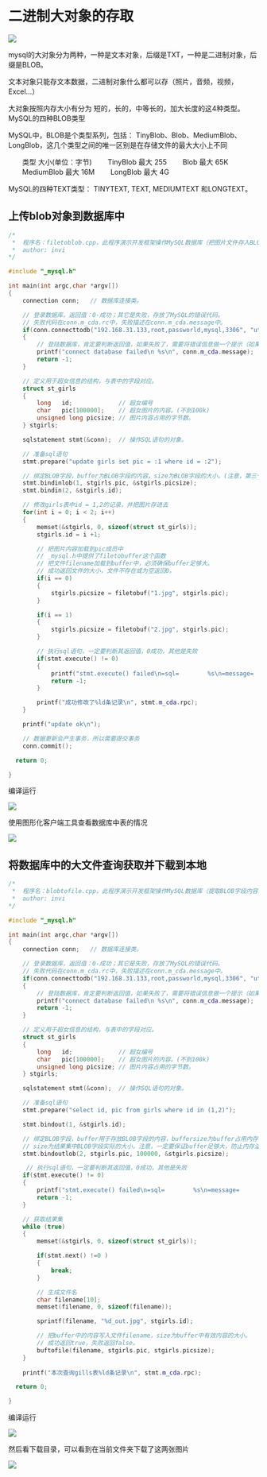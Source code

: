 # 二进制大对象的存取

![](./img/QQ截图20220414173009.png)

mysql的大对象分为两种，一种是文本对象，后缀是TXT，一种是二进制对象，后缀是BLOB。

文本对象只能存文本数据，二进制对象什么都可以存（照片，音频，视频，Excel...）

大对象按照内存大小有分为 短的，长的，中等长的，加大长度的这4种类型。MySQL的四种BLOB类型

MySQL中，BLOB是个类型系列，包括：
TinyBlob、Blob、MediumBlob、LongBlob，这几个类型之间的唯一区别是在存储文件的最大大小上不同

　　类型 大小(单位：字节)
　　TinyBlob 最大 255
　　Blob 最大 65K
　　MediumBlob 最大 16M
　　LongBlob 最大 4G

MySQL的四种TEXT类型：
TINYTEXT, TEXT, MEDIUMTEXT 和LONGTEXT。

## 上传blob对象到数据库中

```c++
/*
 *  程序名：filetoblob.cpp，此程序演示开发框架操作MySQL数据库（把图片文件存入BLOB字段）。
 *  author: invi
*/

#include "_mysql.h"

int main(int argc,char *argv[])
{
    connection conn;   // 数据库连接类。

    // 登录数据库，返回值：0-成功；其它是失败，存放了MySQL的错误代码。
    // 失败代码在conn.m_cda.rc中，失败描述在conn.m_cda.message中。
    if(conn.connecttodb("192.168.31.133,root,passworld,mysql,3306", "utf8") != 0)
    {
        // 登陆数据库，肯定要判断返回值，如果失败了，需要将错误信息做一个提示（如果是正式服务，需要记录日志）
        printf("connect database failed\n %s\n", conn.m_cda.message);
        return -1;
    }

    // 定义用于超女信息的结构，与表中的字段对应。
    struct st_girls
    {
        long   id;             // 超女编号
        char   pic[100000];    // 超女图片的内容。(不到100k)
        unsigned long picsize; // 图片内容占用的字节数。
    } stgirls;

    sqlstatement stmt(&conn);  // 操作SQL语句的对象。

    // 准备sql语句
    stmt.prepare("update girls set pic = :1 where id = :2");

    // 绑定BLOB字段，buffer为BLOB字段的内容，size为BLOB字段的大小。(注意，第三个参数blob对象的大小，填的是size的地址)
    stmt.bindinlob(1, stgirls.pic, &stgirls.picsize);
    stmt.bindin(2, &stgirls.id);

    // 修改girls表中id = 1,2的记录，并把图片存进去
    for(int i = 0; i < 2; i++)
    {
        memset(&stgirls, 0, sizeof(struct st_girls));
        stgirls.id = i +1;

        // 把图片内容加载到pic成员中
        // _mysql.h中提供了filetobuffer这个函数
        // 把文件filename加载到buffer中，必须确保buffer足够大。
        // 成功返回文件的大小，文件不存在或为空返回0。
        if(i == 0)
        {
            stgirls.picsize = filetobuf("1.jpg", stgirls.pic);
        }

        if(i == 1)
        {
            stgirls.picsize = filetobuf("2.jpg", stgirls.pic);
        }

        // 执行sql语句，一定要判断其返回值，0成功，其他是失败
        if(stmt.execute() != 0)
        {
            printf("stmt.execute() failed\n=sql=        %s\n=message=       %s\n", stmt.m_sql, stmt.m_cda.message);
            return -1;
        }

        printf("成功修改了%ld条记录\n", stmt.m_cda.rpc);
    }

    printf("update ok\n");

    // 数据更新会产生事务，所以需要提交事务
    conn.commit();

  return 0;

}
```

编译运行

![](./img/QQ截图20220414181409.png)

使用图形化客户端工具查看数据库中表的情况

![](./img/QQ截图20220414181357.png)

## 将数据库中的大文件查询获取并下载到本地

```c++
/*
 *  程序名：blobtofile.cpp，此程序演示开发框架操作MySQL数据库（提取BLOB字段内容到图片文件中）。
 *  author: invi
*/

#include "_mysql.h"

int main(int argc,char *argv[])
{
    connection conn;   // 数据库连接类。

    // 登录数据库，返回值：0-成功；其它是失败，存放了MySQL的错误代码。
    // 失败代码在conn.m_cda.rc中，失败描述在conn.m_cda.message中。
    if(conn.connecttodb("192.168.31.133,root,passworld,mysql,3306", "utf8") != 0)
    {
        // 登陆数据库，肯定要判断返回值，如果失败了，需要将错误信息做一个提示（如果是正式服务，需要记录日志）
        printf("connect database failed\n %s\n", conn.m_cda.message);
        return -1;
    }

    // 定义用于超女信息的结构，与表中的字段对应。
    struct st_girls
    {
        long   id;             // 超女编号
        char   pic[100000];    // 超女图片的内容。(不到100k)
        unsigned long picsize; // 图片内容占用的字节数。
    } stgirls;

    sqlstatement stmt(&conn);  // 操作SQL语句的对象。

    // 准备sql语句
    stmt.prepare("select id, pic from girls where id in (1,2)");

    stmt.bindout(1, &stgirls.id);

    // 绑定BLOB字段，buffer用于存放BLOB字段的内容，buffersize为buffer占用内存的大小，
    // size为结果集中BLOB字段实际的大小，注意，一定要保证buffer足够大，防止内存溢出。
    stmt.bindoutlob(2, stgirls.pic, 100000, &stgirls.picsize);

     // 执行sql语句，一定要判断其返回值，0成功，其他是失败
    if(stmt.execute() != 0)
    {
        printf("stmt.execute() failed\n=sql=        %s\n=message=       %s\n", stmt.m_sql, stmt.m_cda.message);
        return -1;
    }

    // 获取结果集
    while (true)
    {
        memset(&stgirls, 0, sizeof(struct st_girls));

        if(stmt.next() !=0 )
        {
            break;
        }

        // 生成文件名
        char filename[10];
        memset(filename, 0, sizeof(filename));

        sprintf(filename, "%d_out.jpg", stgirls.id);

        // 把buffer中的内容写入文件filename，size为buffer中有效内容的大小。
        // 成功返回true，失败返回false。
        buftofile(filename, stgirls.pic, stgirls.picsize);
    }
    
    printf("本次查询gills表%ld条记录\n", stmt.m_cda.rpc);

  return 0;

}
```

编译运行

![](./img/QQ截图20220414200429.png)

然后看下载目录，可以看到在当前文件夹下载了这两张图片

![](./img/QQ截图20220414200453.png)
